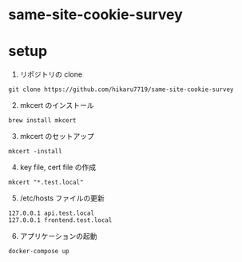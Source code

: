 # same-site-cookie-survey

# setup

1. リポジトリの clone

```
git clone https://github.com/hikaru7719/same-site-cookie-survey
```

2. mkcert のインストール

```
brew install mkcert
```

3. mkcert のセットアップ

```
mkcert -install
```

4. key file, cert file の作成

```
mkcert "*.test.local"
```

5. /etc/hosts ファイルの更新

```
127.0.0.1 api.test.local
127.0.0.1 frontend.test.local
```

6. アプリケーションの起動

```
docker-compose up
```
